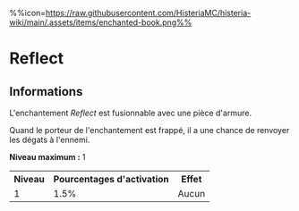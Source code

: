 %%icon=https://raw.githubusercontent.com/HisteriaMC/histeria-wiki/main/.assets/items/enchanted-book.png%%
# Reflect

## Informations 
L'enchantement *Reflect* est fusionnable avec une pièce d'armure.

Quand le porteur de l'enchantement est frappé, il a une chance de renvoyer les dégats à l'ennemi.

**Niveau maximum :** 1

<table>
  <tr>
    <th>Niveau</th>
    <th>Pourcentages d'activation</th>
    <th>Effet</th>
  </tr>
  <tr>
    <td>1</td>
    <td>1.5%</td>
    <td>Aucun</td>
  </tr>
</table>
